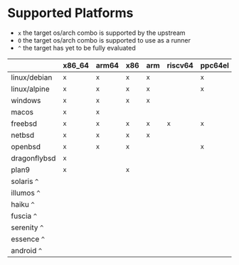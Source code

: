 # Supported Platforms

- `x` the target os/arch combo is supported by the upstream
- `O` the target os/arch combo is supported to use as a runner
- `^` the target has yet to be fully evaluated

|              | x86_64 | arm64 | x86 | arm | riscv64 | ppc64el | mips64el | sparcv9 | s390x |
|--------------|--------|-------|-----|-----|---------|---------|----------|---------|-------|
| linux/debian | `x`    | `x`   | `x` | `x` |         | `x`     | `x`      |         | `x`   |
| linux/alpine | `x`    | `x`   | `x` | `x` |         | `x`     |          |         | `x`   |
| windows      | `x`    | `x`   | `x` | `x` |
| macos        | `x`    | `x`   |
| freebsd      | `x`    | `x`   | `x` | `x` | `x`     | `x`     |
| netbsd       | `x`    | `x`   | `x` | `x` |         |         |          | `x`     |       |
| openbsd      | `x`    | `x`   | `x` |     |         | `x`     |          | `x`     |       |
| dragonflybsd | `x`    |
| plan9        | `x`    |       | `x` |     |
| solaris   `^`|
| illumos   `^`|
| haiku     `^`|
| fuscia    `^`|
| serenity  `^`|
| essence   `^`|
| android   `^`|


<!-- https://docs.drone.io/pipeline/exec/syntax/platform/#supported-platforms -->
<!-- https://man.sr.ht/builds.sr.ht/compatibility.md -->
<!-- https://docs.github.com/en/actions/learn-github-actions/workflow-syntax-for-github-actions#github-hosted-runners -->
<!-- https://docs.gitlab.com/runner/install/ -->
